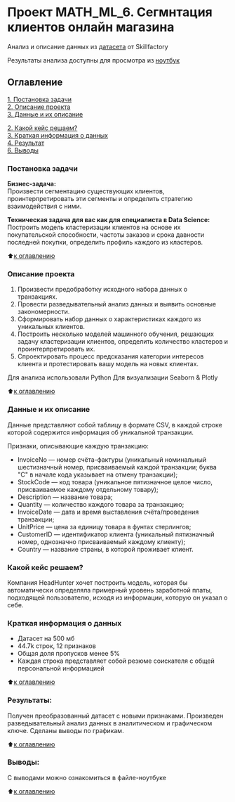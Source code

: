 # Проект MATH_ML_6. Сегмнтация клиентов онлайн магазина
Анализ и описание данных из [датасета](https://drive.google.com/drive/folders/1aFKLSPxRmW-5j5zfPCiGA3NZ-xRPmfs5?usp=sharing) от Skillfactory

Результаты анализа доступны для просмотра из 
[ноутбук](https://github.com/mureich81/OnLineShop/blob/master/PROJECT_6_ClientSegmentation_OnLineShop.ipynb)

## Оглавление  
[1. Постановка задачи](.README.md#Постановка-задачи)  
[2. Описание проекта](.README.md#Описание-проекта)  
[3. Данные и их описание](.README.md#Данные-и-их-описание)  

[2. Какой кейс решаем?](.README.md#Какой-кейс-решаем)  
[3. Краткая информация о данных](.README.md#Краткая-информация-о-данных)   
[4. Результат](.README.md#Результат)    
[6. Выводы](.README.md#Выводы) 

### Постановка задачи
**Бизнес-задача:**\
Произвести сегментацию существующих клиентов, проинтерпретировать эти сегменты и определить стратегию взаимодействия с ними.

**Техническая задача для вас как для специалиста в Data Science:**\
Построить модель кластеризации клиентов на основе их покупательской способности, частоты заказов и срока давности последней покупки, определить профиль каждого из кластеров.

:arrow_up:[к оглавлению](.README.md#Оглавление)

### Описание проекта
1. Произвести предобработку исходного набора данных о транзакциях.
2. Провести разведывательный анализ данных и выявить основные закономерности.
3. Сформировать набор данных о характеристиках каждого из уникальных клиентов.
4. Построить несколько моделей машинного обучения, решающих задачу кластеризации клиентов, определить количество кластеров и проинтерпретировать их.
5. Спроектировать процесс предсказания категории интересов клиента и протестировать вашу модель на новых клиентах.

Для анализа использовали Python
Для визуализации Seaborn & Plotly

:arrow_up:[к оглавлению](.README.md#Оглавление)

### Данные и их описание
Данные представляют собой таблицу в формате CSV, в каждой строке которой содержится информация об уникальной транзакции.

Признаки, описывающие каждую транзакцию:

* InvoiceNo — номер счёта-фактуры (уникальный номинальный шестизначный номер, присваиваемый каждой транзакции; буква "C" в начале кода указывает на отмену транзакции);
* StockCode — код товара (уникальное пятизначное целое число, присваиваемое каждому отдельному товару);
* Description — название товара;
* Quantity — количество каждого товара за транзакцию;
* InvoiceDate — дата и время выставления счёта/проведения транзакции;
* UnitPrice — цена за единицу товара в фунтах стерлингов;
* CustomerID — идентификатор клиента (уникальный пятизначный номер, однозначно присваиваемый каждому клиенту);
* Country — название страны, в которой проживает клиент.


### Какой кейс решаем?    
Компания HeadHunter хочет построить модель, которая бы автоматически определяла примерный уровень заработной платы, подходящей пользователю, исходя из информации, которую он указал о себе.


### Краткая информация о данных
* Датасет на 500 мб
* 44.7k строк, 12 признаков
* Общая доля пропусков менее 5%  
* Каждая строка представляет собой резюме соискателя с общей персональной информацией
  
:arrow_up:[к оглавлению](.README.md#Оглавление)


### Результаты:  
Получен преобразованный датасет с новыми признаками. Произведен разведывательный анализ данных в аналитическом и графическом ключе. Сделаны выводы по графикам.

:arrow_up:[к оглавлению](.README.md#Оглавление)


### Выводы:  
С выводами можно ознакомиться в файле-ноутбуке

:arrow_up:[к оглавлению](.README.md#Оглавление)

